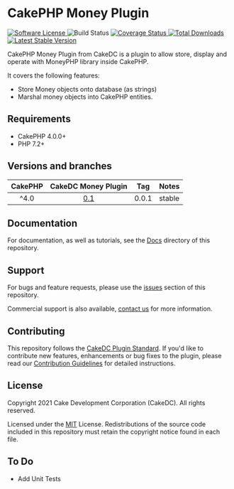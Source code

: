 CakePHP Money Plugin
===================
<p>
    <a href="LICENSE" target="_blank">
        <img alt="Software License" src="https://img.shields.io/badge/license-MIT-brightgreen.svg?style=flat-square">
    </a>
    <img alt="Build Status" src="https://github.com/cakedc/money/actions/workflows/ci.yml/badge.svg">
    <a href="https://codecov.io/gh/cakedc/money" target="_blank">
        <img alt="Coverage Status" src="https://img.shields.io/codecov/c/github/cakedc/money?style=flat-square">
    </a>
    <a href="https://packagist.org/packages/cakedc/cakephp-money" target="_blank">
        <img alt="Total Downloads" src="https://img.shields.io/packagist/dt/cakedc/cakephp-money.svg?style=flat-square">
    </a>
    <a href="https://packagist.org/packages/cakedc/cakephp-money" target="_blank">
        <img alt="Latest Stable Version" src="https://img.shields.io/packagist/v/cakedc/cakephp-money.svg?style=flat-square&label=stable">
    </a>
</p>

CakePHP Money Plugin from CakeDC is a plugin to allow store, display and operate with MoneyPHP library inside CakePHP.

It covers the following features:
* Store Money objects onto database (as strings)
* Marshal money objects into CakePHP entities.

Requirements
------------

* CakePHP 4.0.0+
* PHP 7.2+

Versions and branches
---------------------

| CakePHP | CakeDC Money Plugin | Tag   | Notes |
| :-------------: | :------------------------: | :--:  | :---- |
| ^4.0             | [0.1](https://github.com/cakedc/money/tree/1.next-cake4)                      | 0.0.1 | stable |


Documentation
-------------

For documentation, as well as tutorials, see the [Docs](Docs/Home.md) directory of this repository.

Support
-------

For bugs and feature requests, please use the [issues](https://github.com/CakeDC/money/issues) section of this repository.

Commercial support is also available, [contact us](https://www.cakedc.com/contact) for more information.

Contributing
------------

This repository follows the [CakeDC Plugin Standard](https://www.cakedc.com/plugin-standard).
If you'd like to contribute new features, enhancements or bug fixes to the plugin, please read our [Contribution Guidelines](https://www.cakedc.com/contribution-guidelines) for detailed instructions.

License
-------

Copyright 2021 Cake Development Corporation (CakeDC). All rights reserved.

Licensed under the [MIT](http://www.opensource.org/licenses/mit-license.php) License. Redistributions of the source code included in this repository must retain the copyright notice found in each file.

## To Do

* Add Unit Tests
